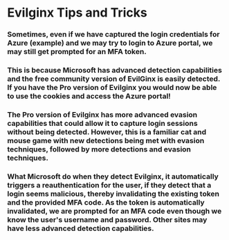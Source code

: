 # Evilginx Tips and Tricks

### Sometimes, even if we have captured the login credentials for Azure (example) and we may try to login to Azure portal, we may still get prompted for an MFA token.

### This is because Microsoft has advanced detection capabilities and the free community version of EvilGinx is easily detected. If you have the Pro version of Evilginx you would now be able to use the cookies and access the Azure portal!

###  The Pro version of Evilginx has more advanced evasion capabilities that could allow it to capture login sessions without being detected. However, this is a familiar cat and mouse game with new detections being met with evasion techniques, followed by more detections and evasion techniques.

### What Microsoft do when they detect Evilginx, it automatically triggers a reauthentication for the user, if they detect that a login seems malicious, thereby invalidating the existing token and the provided MFA code. As the token is automatically invalidated, we are prompted for an MFA code even though we know the user's username and password. Other sites may have less advanced detection capabilities.
